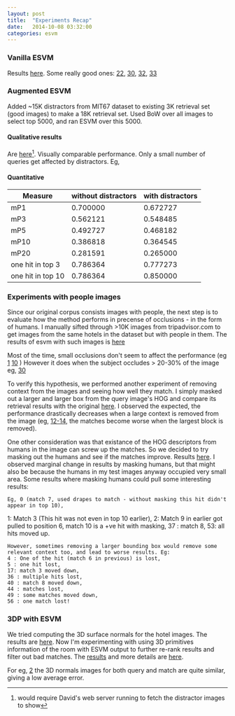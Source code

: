 ```yaml
---
layout: post
title:  "Experiments Recap"
date:   2014-10-08 03:32:00
categories: esvm
---
```


### Vanilla ESVM

Results [here](http://pyrie.vmr.cs.cmu.edu/~rohit/results/esvm/001_vanilla/www/publish/esvm_matches/esvm_matches001.html).
Some really good ones: [22](http://pyrie.vmr.cs.cmu.edu/~rohit/results/esvm/001_vanilla/www/publish/esvm_matches/esvm_matches002.html#row21),
[30](http://pyrie.vmr.cs.cmu.edu/~rohit/results/esvm/001_vanilla/www/publish/esvm_matches/esvm_matches002.html#row30),
[32](http://pyrie.vmr.cs.cmu.edu/~rohit/results/esvm/001_vanilla/www/publish/esvm_matches/esvm_matches002.html#row32),
[33](http://pyrie.vmr.cs.cmu.edu/~rohit/results/esvm/001_vanilla/www/publish/esvm_matches/esvm_matches002.html#row33)

### Augmented ESVM
Added ~15K distractors from MIT67 dataset to existing
3K retrieval set (good images)
to make a 18K retrieval set. Used BoW over all images to
select top 5000, and ran ESVM over this 5000.

#### Qualitative results 
Are [here](http://pyrie.vmr.cs.cmu.edu/~rohit/results/esvm/004_withDistractors/www/publish/esvm_matches_with_distractors/esvm_matches001.html)[^note].
Visually comparable performance. Only a small number of queries
get affected by distractors. Eg, 

[^note]: would require David's web server running to fetch the distractor images to show

#### Quantitative

 Measure   | without distractors | with distractors 
 ---| ---- | ---   
mP1 |   0.700000 | 0.672727
mP3 |   0.562121 | 0.548485
mP5 |   0.492727 | 0.468182
mP10|   0.386818 | 0.364545
mP20|   0.281591 | 0.265000
one hit in top 3| 0.786364 | 0.777273
one hit in top 10| 0.786364 | 0.850000


### Experiments with people images

Since our original corpus consists images with people,
the next step is to evaluate how the method performs in precense
of occlusions - in the form of humans.
I manually sifted through >10K images from tripadvisor.com
to get images from the same hotels in the dataset but with people
in them. The results of esvm with such images is 
[here](http://pyrie.vmr.cs.cmu.edu/~rohit/results/esvm/002_vanilla_withPeople/www/publish/esvm_matches_with_people/esvm_matches001.html)

Most of the time, small occlusions don't seem to affect the performance (eg 
[1](http://pyrie.vmr.cs.cmu.edu/~rohit/results/esvm/002_vanilla_withPeople/www/publish/esvm_matches_with_people/esvm_matches001.html#row0)
[10](http://pyrie.vmr.cs.cmu.edu/~rohit/results/esvm/002_vanilla_withPeople/www/publish/esvm_matches_with_people/esvm_matches001.html#row9)
)
However it does when the subject occludes > 20-30% of the image
eg, [30](http://pyrie.vmr.cs.cmu.edu/~rohit/results/esvm/002_vanilla_withPeople/www/publish/esvm_matches_with_people/esvm_matches002.html#row30)

To verify this hypothesis, we performed another experiment of
removing context from the images and seeing how well they match.
I simply masked out a larger and larger box from the query 
image's HOG and compare its retrieval results with the original
[here](http://pyrie.vmr.cs.cmu.edu/~rohit/results/esvm/003_reduceContext/www/publish/esvm_matches_context_experiment/esvm_matches001.html).
I observed the expected, the performance drastically decreases when
a large context is removed from the image (eg, [12-14](http://pyrie.vmr.cs.cmu.edu/~rohit/results/esvm/003_reduceContext/www/publish/esvm_matches_context_experiment/esvm_matches001.html#row12), the matches become worse when the largest block is removed).

One other consideration was that existance of the HOG descriptors
from humans in the image can screw up the matches. So we decided to 
try masking out the humans and see if the matches improve.
Results [here](http://pyrie.vmr.cs.cmu.edu/~rohit/results/esvm/005_vanilla_withPeople_masked/www/publish/esvm_matches_with_people_masked/esvm_matches001.html).
I observed marginal change in results by masking humans,
but that might also be because the humans in my test images 
anyway occupied very small area. Some results where 
masking humans could pull some interesting results:

    Eg, 0 (match 7, used drapes to match - without masking this hit didn't appear in top 10),
1: Match 3 (This hit was not even in top 10 earlier),
    2: Match 9 in earlier got pulled to position 6, match 10 is a +ve hit with masking,
    37 : match 8,
    53: all hits moved up.

    However, sometimes removing a larger bounding box would remove some relevant context too, and lead to worse results. Eg:
    4 : One of the hit (match 6 in previous) is lost,
    5 : one hit lost,
    17: match 3 moved down,
    36 : multiple hits lost,
    40 : match 8 moved down,
    44 : matches lost,
    49 : some matches moved down,
    56 : one match lost!


### 3DP with ESVM

We tried computing the 3D surface normals for the hotel images.
The results are [here](http://pyrie.vmr.cs.cmu.edu/~rohit/results/esvm/006_Vanilla3DP_hotels/publish/3DN/3DN001.html).
Now I'm experimenting with using 3D primitives information
of the room with ESVM output to further re-rank 
results and filter out bad matches. 
The [results](http://pyrie.vmr.cs.cmu.edu/~rohit/results/esvm/008_esvm_3d_newVis/www/publish/esvm_3d/esvm_matches001.html)
and more details are [here](http://pyrie.vmr.cs.cmu.edu/~rohit/projects/002_memex/weblog/esvm/3dp/visualize/2014/10/07/esvm-3d.html).

For eg, [2](http://pyrie.vmr.cs.cmu.edu/~rohit/results/esvm/008_esvm_3d_newVis/www/publish/esvm_3d/esvm_matches001.html#row1)
the 3D normals images for both query and match are quite similar,
giving a low average error.



